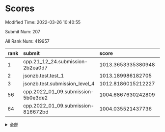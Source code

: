 # Scores

Modified Time: 2022-03-26 10:40:55

Submit Num: 207

All Rank Num: 419957

| rank |               submit               |       score        |       sigma        | pk_num |
| :--- | :--------------------------------- | :----------------- | :----------------- | :----- |
| 1    | cpp.21_12_24.submission-2b2ea0d7   | 1013.3653335380948 | 0.8144746018346208 | 8113   |
| 2    | jsonzb.test.test_1                 | 1013.189986182705  | 0.859323620184817  | 8117   |
| 3    | jsonzb.test.submission_level_4     | 1012.8186015212227 | 0.8008330655564738 | 8111   |
| 56   | cpp.2022_01_09.submission-5b0e3de2 | 1004.6867630242809 | 0.7052462558898737 | 8118   |
| 64   | cpp.2022_01_09.submission-816672bd | 1004.035521437736  | 0.7054885990576338 | 8113   |


<details>
<summary>全部</summary>

| rank |                 submit                 |       score        |       sigma        | pk_num |
| :--- | :------------------------------------- | :----------------- | :----------------- | :----- |
| 1    | cpp.21_12_24.submission-2b2ea0d7       | 1013.3653335380948 | 0.8144746018346208 | 8113   |
| 2    | jsonzb.test.test_1                     | 1013.189986182705  | 0.859323620184817  | 8117   |
| 3    | jsonzb.test.submission_level_4         | 1012.8186015212227 | 0.8008330655564738 | 8111   |
| 4    | gobigger.level_3.submission_level_3_30 | 1011.6311868932802 | 0.8039875525917413 | 8119   |
| 5    | gobigger.level_3.submission_level_3_16 | 1011.4968258266885 | 0.7654350155078326 | 8112   |
| 6    | gobigger.level_3.submission_level_3_25 | 1011.2907226067285 | 0.7806497674804855 | 8117   |
| 7    | gobigger.level_3.submission_level_3_11 | 1011.1051618027199 | 0.7847416894804972 | 8119   |
| 8    | gobigger.level_3.submission_level_3_49 | 1011.0687564485111 | 0.7600749022715415 | 8119   |
| 9    | gobigger.level_3.submission_level_3_29 | 1010.7981976911329 | 0.802816031815912  | 8120   |
| 10   | gobigger.level_3.submission_level_3_42 | 1010.7955061955416 | 0.784228226593476  | 8118   |
| 11   | gobigger.level_3.submission_level_3_48 | 1010.7497901106043 | 0.7550547145168819 | 8117   |
| 12   | gobigger.level_3.submission_level_3_26 | 1010.7250961575589 | 0.7770954851276647 | 8111   |
| 13   | gobigger.level_3.submission_level_3_36 | 1010.6569070368334 | 0.7677467235925083 | 8119   |
| 14   | gobigger.level_3.submission_level_3_18 | 1010.6198024953025 | 0.7531972350028027 | 8116   |
| 15   | gobigger.level_3.submission_level_3_41 | 1010.591988333743  | 0.7622590325424605 | 8115   |
| 16   | gobigger.level_3.submission_level_3_2  | 1010.5358140890972 | 0.7600584622138157 | 8114   |
| 17   | gobigger.level_3.submission_level_3_3  | 1010.5035150002705 | 0.7716808557627376 | 8115   |
| 18   | gobigger.level_3.submission_level_3_1  | 1010.3385542978998 | 0.7814701779646955 | 8112   |
| 19   | gobigger.level_3.submission_level_3_20 | 1010.203609068612  | 0.7465641791883836 | 8112   |
| 20   | gobigger.level_3.submission_level_3_9  | 1010.1957083883644 | 0.7476394156989956 | 8115   |
| 21   | gobigger.level_3.submission_level_3_45 | 1010.1750869954705 | 0.739452362563336  | 8116   |
| 22   | gobigger.level_3.submission_level_3_24 | 1010.1221208030652 | 0.7681525504000222 | 8116   |
| 23   | gobigger.level_3.submission_level_3_13 | 1010.1186436338664 | 0.7637398285608926 | 8121   |
| 24   | gobigger.level_3.submission_level_3_0  | 1010.1167738402177 | 0.7667281997600817 | 8116   |
| 25   | gobigger.level_3.submission_level_3_7  | 1010.0772656391754 | 0.7758742998198752 | 8118   |
| 26   | gobigger.level_3.submission_level_3_40 | 1010.0688675190146 | 0.7559769315661778 | 8114   |
| 27   | gobigger.level_3.submission_level_3_43 | 1009.8256004230842 | 0.766775909736163  | 8116   |
| 28   | gobigger.level_3.submission_level_3_8  | 1009.8206693709832 | 0.7508426878172219 | 8121   |
| 29   | gobigger.level_3.submission_level_3_27 | 1009.7969509128878 | 0.7609310570566529 | 8117   |
| 30   | gobigger.level_3.submission_level_3_19 | 1009.761227182723  | 0.7686227853150271 | 8115   |
| 31   | gobigger.level_3.submission_level_3_12 | 1009.7431706573966 | 0.777710110924466  | 8111   |
| 32   | gobigger.level_3.submission_level_3_10 | 1009.7191017039275 | 0.7609689639426288 | 8108   |
| 33   | gobigger.level_3.submission_level_3_32 | 1009.6988448156205 | 0.7471041644511102 | 8113   |
| 34   | gobigger.level_3.submission_level_3_4  | 1009.6986770811312 | 0.757030943337517  | 8114   |
| 35   | gobigger.level_3.submission_level_3_39 | 1009.6910074245767 | 0.7465203282180624 | 8114   |
| 36   | gobigger.level_3.submission_level_3_5  | 1009.6858044528334 | 0.7510023153152979 | 8117   |
| 37   | gobigger.level_3.submission_level_3_38 | 1009.540203865513  | 0.7582886326724839 | 8118   |
| 38   | gobigger.level_3.submission_level_3_44 | 1009.504331074838  | 0.7736694920135971 | 8119   |
| 39   | gobigger.level_3.submission_level_3_46 | 1009.4706002348121 | 0.7553542727393157 | 8117   |
| 40   | gobigger.level_3.submission_level_3_22 | 1009.4316542160811 | 0.7454125165705408 | 8117   |
| 41   | gobigger.level_3.submission_level_3_15 | 1009.4073546256805 | 0.7645898533735067 | 8114   |
| 42   | gobigger.level_3.submission_level_3_28 | 1009.3764883673831 | 0.7453273638145825 | 8118   |
| 43   | gobigger.level_3.submission_level_3_34 | 1009.3715341126778 | 0.7507109473455559 | 8118   |
| 44   | gobigger.level_3.submission_level_3_23 | 1009.35696329341   | 0.7445127613996196 | 8119   |
| 45   | gobigger.level_3.submission_level_3_47 | 1009.3139941912458 | 0.7452205248443785 | 8114   |
| 46   | gobigger.level_3.submission_level_3_14 | 1009.2030362338947 | 0.7778008658633696 | 8112   |
| 47   | gobigger.level_3.submission_level_3_31 | 1009.185185470763  | 0.7346165333428677 | 8116   |
| 48   | gobigger.level_3.submission_level_3_35 | 1009.0981568334199 | 0.7496920414626316 | 8116   |
| 49   | gobigger.level_3.submission_level_3_17 | 1009.084909251722  | 0.7431617372307435 | 8120   |
| 50   | gobigger.level_3.submission_level_3_33 | 1009.0536375573915 | 0.7441109060088058 | 8119   |
| 51   | gobigger.level_3.submission_level_3_6  | 1008.9561785415431 | 0.7415850581727483 | 8111   |
| 52   | gobigger.level_3.submission_level_3_37 | 1008.7072575565494 | 0.7390515593635378 | 8114   |
| 53   | gobigger.level_3.submission_level_3_21 | 1008.3263562027972 | 0.7311672012398098 | 8111   |
| 54   | gobigger.level_1.submission_level_1_7  | 1005.6578032438974 | 0.7362470800128298 | 8119   |
| 55   | gobigger.level_1.submission_level_1_16 | 1004.8075401138615 | 0.7157528678082256 | 8114   |
| 56   | cpp.2022_01_09.submission-5b0e3de2     | 1004.6867630242809 | 0.7052462558898737 | 8118   |
| 57   | gobigger.level_1.submission_level_1_46 | 1004.3611750202653 | 0.7134874540366395 | 8116   |
| 58   | gobigger.level_1.submission_level_1_26 | 1004.3477690880591 | 0.72631779001217   | 8107   |
| 59   | gobigger.level_1.submission_level_1_14 | 1004.3056766492507 | 0.7233996932847979 | 8115   |
| 60   | gobigger.level_1.submission_level_1_15 | 1004.3056406305161 | 0.7295718696713298 | 8115   |
| 61   | gobigger.level_1.submission_level_1_19 | 1004.2982542389896 | 0.727742674164462  | 8115   |
| 62   | gobigger.level_1.submission_level_1_37 | 1004.0868763199803 | 0.7124388088843994 | 8117   |
| 63   | gobigger.level_1.submission_level_1_18 | 1004.0792101045541 | 0.718906563733567  | 8113   |
| 64   | cpp.2022_01_09.submission-816672bd     | 1004.035521437736  | 0.7054885990576338 | 8113   |
| 65   | gobigger.level_1.submission_level_1_30 | 1003.9718893040452 | 0.7290425796253451 | 8109   |
| 66   | gobigger.level_1.submission_level_1_39 | 1003.8908807225896 | 0.7116624501083537 | 8119   |
| 67   | gobigger.level_1.submission_level_1_34 | 1003.874423539473  | 0.7149118919436995 | 8115   |
| 68   | gobigger.level_1.submission_level_1_27 | 1003.8507858032871 | 0.7154827686044191 | 8113   |
| 69   | gobigger.level_1.submission_level_1_29 | 1003.8140757237654 | 0.7270111433888718 | 8110   |
| 70   | gobigger.level_1.submission_level_1_13 | 1003.7661402270425 | 0.7203020366516261 | 8119   |
| 71   | gobigger.level_1.submission_level_1_33 | 1003.7404614005255 | 0.7155836754619779 | 8112   |
| 72   | gobigger.level_1.submission_level_1_1  | 1003.7156382812772 | 0.7180613153023856 | 8108   |
| 73   | gobigger.level_1.submission_level_1_20 | 1003.7009391536257 | 0.7052185713839763 | 8121   |
| 74   | gobigger.level_1.submission_level_1_48 | 1003.6318836958117 | 0.7216367042113428 | 8114   |
| 75   | gobigger.level_1.submission_level_1_35 | 1003.578778326169  | 0.7207339543010008 | 8120   |
| 76   | gobigger.level_1.submission_level_1_47 | 1003.5691486673907 | 0.7112384633693062 | 8114   |
| 77   | gobigger.level_1.submission_level_1_5  | 1003.5463198684922 | 0.7299288813172943 | 8113   |
| 78   | gobigger.level_1.submission_level_1_3  | 1003.5205474789432 | 0.7098075629634412 | 8110   |
| 79   | gobigger.level_1.submission_level_1_2  | 1003.4053830429858 | 0.7168005512751651 | 8120   |
| 80   | gobigger.level_1.submission_level_1_22 | 1003.3718524335267 | 0.725648961211616  | 8110   |
| 81   | gobigger.level_1.submission_level_1_41 | 1003.2920988040418 | 0.7064270241307309 | 8116   |
| 82   | gobigger.level_1.submission_level_1_8  | 1003.2078083490558 | 0.7248844046736858 | 8115   |
| 83   | gobigger.level_1.submission_level_1_28 | 1003.1588207552837 | 0.71168936487697   | 8116   |
| 84   | gobigger.level_1.submission_level_1_4  | 1003.082445223674  | 0.7130392140877865 | 8116   |
| 85   | gobigger.level_1.submission_level_1_31 | 1003.0159171626541 | 0.7171811035244187 | 8114   |
| 86   | gobigger.level_1.submission_level_1_38 | 1002.9417165933309 | 0.7149854659910105 | 8113   |
| 87   | gobigger.level_1.submission_level_1_44 | 1002.9337305943245 | 0.7231155351762089 | 8111   |
| 88   | gobigger.level_1.submission_level_1_21 | 1002.9044403002216 | 0.7164783774370159 | 8117   |
| 89   | gobigger.level_1.submission_level_1_6  | 1002.8370393126099 | 0.7166639773524359 | 8114   |
| 90   | gobigger.level_1.submission_level_1_23 | 1002.8304535600436 | 0.7081114380088254 | 8121   |
| 91   | gobigger.level_1.submission_level_1_25 | 1002.8261991387865 | 0.7068782652933003 | 8110   |
| 92   | gobigger.level_1.submission_level_1_11 | 1002.806940317495  | 0.7167935045300172 | 8115   |
| 93   | gobigger.level_1.submission_level_1_17 | 1002.8052445003597 | 0.7084974827096006 | 8112   |
| 94   | gobigger.level_1.submission_level_1_42 | 1002.7988528332429 | 0.7069703768559136 | 8112   |
| 95   | gobigger.level_1.submission_level_1_9  | 1002.7629220623465 | 0.7125527879074861 | 8113   |
| 96   | gobigger.level_1.submission_level_1_10 | 1002.7267401147869 | 0.7081055119575572 | 8113   |
| 97   | gobigger.level_1.submission_level_1_24 | 1002.6580947084875 | 0.7140235976100686 | 8119   |
| 98   | gobigger.level_1.submission_level_1_49 | 1002.6286731756176 | 0.7098242195503457 | 8117   |
| 99   | gobigger.level_1.submission_level_1_43 | 1002.4923704219605 | 0.7017112579708811 | 8118   |
| 100  | gobigger.level_1.submission_level_1_12 | 1002.3044059539694 | 0.713032293942098  | 8119   |
| 101  | gobigger.level_1.submission_level_1_45 | 1001.9930398620312 | 0.7122102973357278 | 8122   |
| 102  | gobigger.level_1.submission_level_1_32 | 1001.7543746059777 | 0.7127254014262365 | 8117   |
| 103  | gobigger.level_1.submission_level_1_40 | 1001.7073795290453 | 0.703126141203139  | 8116   |
| 104  | gobigger.level_1.submission_level_1_0  | 1001.5423663907073 | 0.7168334096905273 | 8115   |
| 105  | gobigger.level_1.submission_level_1_36 | 1001.4753246879674 | 0.7145509157076423 | 8114   |
| 106  | gobigger.random.submission_random_24   | 997.0769737096131  | 0.6970769120968177 | 8118   |
| 107  | gobigger.random.submission_random_36   | 997.0371722592182  | 0.7128464540814802 | 8117   |
| 108  | gobigger.random.submission_random_27   | 996.9579139912335  | 0.7048412349217892 | 8115   |
| 109  | gobigger.random.submission_random_21   | 996.9136545373602  | 0.7131867572227122 | 8116   |
| 110  | gobigger.random.submission_random_47   | 996.8967179130307  | 0.7272282710281431 | 8119   |
| 111  | gobigger.random.submission_random_38   | 996.7772501276297  | 0.7071657983917754 | 8116   |
| 112  | gobigger.random.submission_random_33   | 996.6950233015266  | 0.7070152548503947 | 8115   |
| 113  | gobigger.random.submission_random_7    | 996.6732648922809  | 0.6985100501751303 | 8115   |
| 114  | gobigger.random.submission_random_5    | 996.6528904793798  | 0.7097432249583826 | 8111   |
| 115  | gobigger.random.submission_random_2    | 996.5772404556035  | 0.7079074721209395 | 8110   |
| 116  | gobigger.random.submission_random_22   | 996.5107332278058  | 0.7108322191690843 | 8115   |
| 117  | gobigger.random.submission_random_17   | 996.4888775221262  | 0.6944906151412611 | 8117   |
| 118  | gobigger.random.submission_random_1    | 996.4107197642173  | 0.7000152398554474 | 8117   |
| 119  | gobigger.random.submission_random_35   | 996.3764231765307  | 0.7027341753354885 | 8112   |
| 120  | gobigger.random.submission_random_18   | 996.371034078273   | 0.7028226407114025 | 8112   |
| 121  | gobigger.random.submission_random_10   | 996.3704829493289  | 0.7189989228487654 | 8114   |
| 122  | gobigger.random.submission_random_3    | 996.3517616823361  | 0.7171554411753462 | 8113   |
| 123  | gobigger.random.submission_random_20   | 996.339637325935   | 0.7130326676095894 | 8117   |
| 124  | gobigger.random.submission_random_31   | 996.3089154014184  | 0.719984059261007  | 8114   |
| 125  | gobigger.random.submission_random_41   | 996.2817244864674  | 0.7148398297357886 | 8116   |
| 126  | gobigger.random.submission_random_44   | 996.2485797980839  | 0.7146759363006804 | 8115   |
| 127  | gobigger.random.submission_random_30   | 996.2449094553328  | 0.7086326471147805 | 8113   |
| 128  | gobigger.random.submission_random_8    | 996.1900142863693  | 0.7133796490163251 | 8110   |
| 129  | gobigger.random.submission_random_23   | 996.0962028616237  | 0.7112910610646901 | 8117   |
| 130  | gobigger.random.submission_random_25   | 996.0201121399963  | 0.6985233036553455 | 8114   |
| 131  | gobigger.random.submission_random_9    | 996.0127434862496  | 0.7122383018528118 | 8111   |
| 132  | gobigger.random.submission_random_32   | 996.0010654450377  | 0.710432302849133  | 8117   |
| 133  | gobigger.random.submission_random_0    | 995.9261773824753  | 0.7078562478287971 | 8119   |
| 134  | gobigger.random.submission_random_4    | 995.9075641013587  | 0.6966295407455421 | 8111   |
| 135  | gobigger.random.submission_random_15   | 995.902874929166   | 0.7123332292243022 | 8117   |
| 136  | gobigger.random.submission_random_12   | 995.7438388442446  | 0.7166373422316871 | 8117   |
| 137  | gobigger.random.submission_random_16   | 995.7085805854597  | 0.7076342304119569 | 8114   |
| 138  | gobigger.random.submission_random_48   | 995.6799616760625  | 0.7083856758033307 | 8118   |
| 139  | gobigger.random.submission_random_26   | 995.6716118438189  | 0.7011127295849715 | 8117   |
| 140  | gobigger.random.submission_random_42   | 995.6473275728162  | 0.7062892317901693 | 8109   |
| 141  | gobigger.random.submission_random_6    | 995.6137265013714  | 0.7146537894623596 | 8113   |
| 142  | gobigger.random.submission_random_19   | 995.5330878678461  | 0.7073447926731226 | 8120   |
| 143  | gobigger.random.submission_random_14   | 995.5279407023536  | 0.715915660864603  | 8117   |
| 144  | gobigger.random.submission_random_43   | 995.4333153576739  | 0.705125012248325  | 8114   |
| 145  | gobigger.random.submission_random_46   | 995.4181224513742  | 0.7138069413822096 | 8112   |
| 146  | gobigger.random.submission_random_29   | 995.3625570266546  | 0.7040460139127831 | 8115   |
| 147  | gobigger.random.submission_random_37   | 995.324313455573   | 0.7074913020784088 | 8115   |
| 148  | gobigger.random.submission_random_45   | 995.2942669302748  | 0.715809830574542  | 8116   |
| 149  | gobigger.random.submission_random_40   | 995.2864849259839  | 0.7292461569859496 | 8115   |
| 150  | gobigger.random.submission_random_28   | 995.2074285486218  | 0.705200828182234  | 8117   |
| 151  | gobigger.random.submission_random_13   | 995.1868137304004  | 0.7190736027625616 | 8116   |
| 152  | gobigger.random.submission_random_11   | 994.9944200794384  | 0.7228272202924797 | 8116   |
| 153  | gobigger.random.submission_random_49   | 994.9340634930911  | 0.7130015772217718 | 8111   |
| 154  | gobigger.random.submission_random_34   | 994.8376590027261  | 0.7194177071782766 | 8111   |
| 155  | gobigger.level_2.submission_level_2_36 | 994.4416209318406  | 0.7249062853962497 | 8113   |
| 156  | gobigger.random.submission_random_39   | 993.9644872850762  | 0.7381002666038946 | 8119   |
| 157  | gobigger.level_2.submission_level_2_21 | 993.8770754340685  | 0.7530948160444706 | 8109   |
| 158  | gobigger.level_2.submission_level_2_15 | 993.7922500798522  | 0.7356782453481508 | 8113   |
| 159  | gobigger.level_2.submission_level_2_43 | 993.6780106762815  | 0.7499731964399836 | 8119   |
| 160  | gobigger.level_2.submission_level_2_40 | 993.5989580372083  | 0.7279098411237211 | 8110   |
| 161  | gobigger.level_2.submission_level_2_37 | 993.2661439177572  | 0.7291193536789187 | 8111   |
| 162  | gobigger.level_2.submission_level_2_38 | 993.2539137077044  | 0.7215520401259669 | 8114   |
| 163  | gobigger.level_2.submission_level_2_46 | 993.0647154027122  | 0.727681747438445  | 8111   |
| 164  | gobigger.level_2.submission_level_2_10 | 993.023647509906   | 0.7389914962600361 | 8109   |
| 165  | gobigger.level_2.submission_level_2_20 | 992.9486541878573  | 0.747048073373285  | 8117   |
| 166  | gobigger.level_2.submission_level_2_47 | 992.9415693617386  | 0.7378560922713628 | 8119   |
| 167  | gobigger.level_2.submission_level_2_17 | 992.8848539815956  | 0.7561823063290621 | 8116   |
| 168  | gobigger.level_2.submission_level_2_18 | 992.7058748519801  | 0.7420272668928691 | 8117   |
| 169  | gobigger.level_2.submission_level_2_12 | 992.6982045605969  | 0.7449973003182088 | 8116   |
| 170  | gobigger.level_2.submission_level_2_34 | 992.5733523277561  | 0.7378405454106579 | 8108   |
| 171  | gobigger.level_2.submission_level_2_6  | 992.4842957204833  | 0.7387288615557357 | 8113   |
| 172  | gobigger.level_2.submission_level_2_22 | 992.4605417415199  | 0.7353043157408714 | 8117   |
| 173  | gobigger.level_2.submission_level_2_13 | 992.4502926445571  | 0.7460895741303637 | 8116   |
| 174  | gobigger.level_2.submission_level_2_5  | 992.4030252475145  | 0.7506881474485863 | 8116   |
| 175  | gobigger.level_2.submission_level_2_24 | 992.3143415121369  | 0.7469597640121726 | 8119   |
| 176  | gobigger.level_2.submission_level_2_23 | 992.2943370363962  | 0.7620660303046601 | 8116   |
| 177  | gobigger.level_2.submission_level_2_0  | 992.2583905968511  | 0.7423924200445755 | 8116   |
| 178  | gobigger.level_2.submission_level_2_2  | 992.2386919216309  | 0.7596349036328482 | 8114   |
| 179  | gobigger.level_2.submission_level_2_45 | 992.2105693678895  | 0.7390715353962943 | 8114   |
| 180  | gobigger.level_2.submission_level_2_7  | 992.1454207959233  | 0.7638552027626245 | 8115   |
| 181  | gobigger.level_2.submission_level_2_26 | 992.1272161396021  | 0.7398179896413858 | 8121   |
| 182  | gobigger.level_2.submission_level_2_35 | 992.1149182010787  | 0.7434381211449439 | 8116   |
| 183  | gobigger.level_2.submission_level_2_4  | 992.0441501047364  | 0.7509320609554763 | 8103   |
| 184  | gobigger.level_2.submission_level_2_9  | 992.038565797487   | 0.7469141212576756 | 8121   |
| 185  | gobigger.level_2.submission_level_2_28 | 991.9972321862299  | 0.7525227140760149 | 8119   |
| 186  | gobigger.level_2.submission_level_2_8  | 991.971788120213   | 0.7456451994391226 | 8118   |
| 187  | gobigger.level_2.submission_level_2_27 | 991.9634912993722  | 0.7412906986990486 | 8120   |
| 188  | gobigger.level_2.submission_level_2_48 | 991.8755801969896  | 0.751517673232518  | 8113   |
| 189  | gobigger.level_2.submission_level_2_29 | 991.760924134401   | 0.7552629553686647 | 8116   |
| 190  | gobigger.level_2.submission_level_2_41 | 991.7344787011072  | 0.7536814636640337 | 8116   |
| 191  | gobigger.level_2.submission_level_2_11 | 991.6645958357707  | 0.7428386997639222 | 8114   |
| 192  | gobigger.level_2.submission_level_2_44 | 991.6589557409724  | 0.7524528030706782 | 8116   |
| 193  | gobigger.level_2.submission_level_2_42 | 991.5856681152466  | 0.7364750956345505 | 8115   |
| 194  | gobigger.level_2.submission_level_2_30 | 991.5741883007692  | 0.7405412913131844 | 8116   |
| 195  | gobigger.level_2.submission_level_2_1  | 991.5730400011654  | 0.7481968523999374 | 8116   |
| 196  | gobigger.level_2.submission_level_2_39 | 991.5347033141056  | 0.7477823508321061 | 8118   |
| 197  | gobigger.level_2.submission_level_2_19 | 991.5115318441973  | 0.7580957013921288 | 8114   |
| 198  | gobigger.level_2.submission_level_2_31 | 991.4843654607467  | 0.7634919696113297 | 8118   |
| 199  | gobigger.level_2.submission_level_2_14 | 991.4030464889546  | 0.7511832270513321 | 8118   |
| 200  | gobigger.level_2.submission_level_2_32 | 991.3684583661977  | 0.7542430178041679 | 8114   |
| 201  | gobigger.level_2.submission_level_2_25 | 991.0546681288126  | 0.7608123881004737 | 8114   |
| 202  | gobigger.level_2.submission_level_2_49 | 990.7722555990007  | 0.7626491205144442 | 8119   |
| 203  | gobigger.level_2.submission_level_2_3  | 990.6596151076526  | 0.7651494977924608 | 8116   |
| 204  | gobigger.level_2.submission_level_2_16 | 990.5768005897871  | 0.7584893687026455 | 8114   |
| 205  | gobigger.level_2.submission_level_2_33 | 990.1873010308385  | 0.7571023291799622 | 8117   |
| 206  | gobigger.none.submission_none_0        | 977.6113165093021  | 1.301748474470081  | 8113   |
| 207  | gobigger.none.submission_none_1        | 974.7975061349441  | 1.564553180438467  | 8108   |

</details>